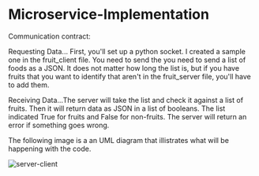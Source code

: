 # Microservice-Implementation

Communication contract:

Requesting Data... First, you'll set up a python socket. I created a sample one in the fruit_client file. You need to send the you need to send a list of foods as a JSON. It does not matter how long the list is, but if you have fruits that you want to identify that aren't in the fruit_server file, you'll have to add them. 

Receiving Data...The server will take the list and check it against a list of fruits. Then it will return data as JSON in a list of booleans. The list indicated True for fruits and False for non-fruits. The server will return an error if something goes wrong. 

The following image is a an UML diagram that illistrates what will be happening with the code. 

![server-client](https://user-images.githubusercontent.com/83997457/180904410-1fae6f22-db16-4cd2-9f50-37c75bb6cf7b.png)
